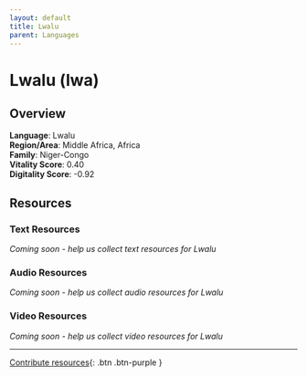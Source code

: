 ```yaml
---
layout: default
title: Lwalu
parent: Languages
---
```


# Lwalu (lwa)

## Overview

**Language**: Lwalu  
**Region/Area**: Middle Africa, Africa  
**Family**: Niger-Congo  
**Vitality Score**: 0.40  
**Digitality Score**: -0.92  

## Resources

### Text Resources
*Coming soon - help us collect text resources for Lwalu*

### Audio Resources
*Coming soon - help us collect audio resources for Lwalu*

### Video Resources
*Coming soon - help us collect video resources for Lwalu*

---

[Contribute resources](https://fairtrain.github.io/){: .btn .btn-purple }
